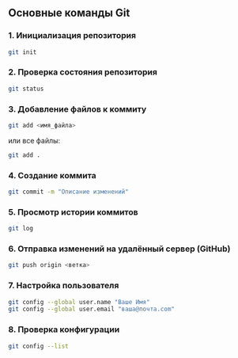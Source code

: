 ## Основные команды Git
### 1. **Инициализация репозитория**
```bash
git init
```
### 2. Проверка состояния репозитория 
```bash
git status
```
### 3. Добавление файлов к коммиту 
```bash
git add <имя_файла>
```
или все файлы:
```bash
git add .
```
### 4. Создание коммита
```bash
git commit -m "Описание изменений"
```
### 5. Просмотр истории коммитов
```bash
git log
```
### 6. Отправка изменений на удалённый сервер (GitHub)
```bash
git push origin <ветка> 
```
### 7. Настройка пользователя
```bash
git config --global user.name "Ваше Имя"
git config --global user.email "ваша@почта.com"
```
### 8. Проверка конфигурации
```bash
git config --list
```